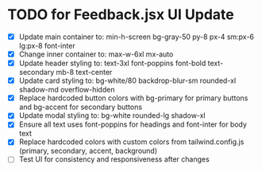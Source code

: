 # TODO for Feedback.jsx UI Update

- [x] Update main container to: min-h-screen bg-gray-50 py-8 px-4 sm:px-6 lg:px-8 font-inter
- [x] Change inner container to: max-w-6xl mx-auto
- [x] Update header styling to: text-3xl font-poppins font-bold text-secondary mb-8 text-center
- [x] Update card styling to: bg-white/80 backdrop-blur-sm rounded-xl shadow-md overflow-hidden
- [x] Replace hardcoded button colors with bg-primary for primary buttons and bg-accent for secondary buttons
- [x] Update modal styling to: bg-white rounded-lg shadow-xl
- [x] Ensure all text uses font-poppins for headings and font-inter for body text
- [x] Replace hardcoded colors with custom colors from tailwind.config.js (primary, secondary, accent, background)
- [ ] Test UI for consistency and responsiveness after changes
